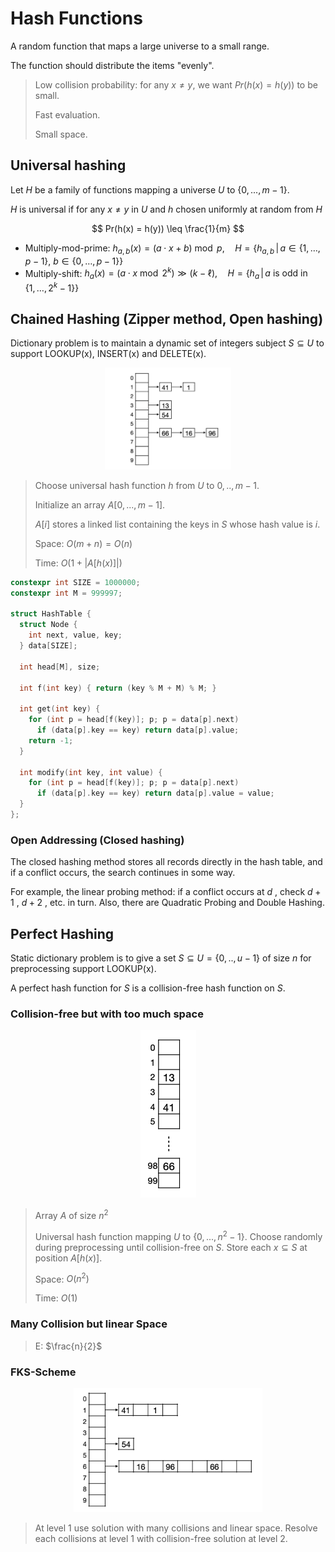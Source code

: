 # Hash Functions

A random function that maps a large universe to a small range.

The function should distribute the items "evenly".

> Low collision probability: for any $x≠y$, we want $Pr(h(x) = h(y))$ to be small.
> 
> Fast evaluation.
> 
> Small space.

## Universal hashing

Let $H$ be a family of functions mapping a universe $U$ to $\{0, ..., m-1\}$.

$H$ is universal if for any $x ≠ y$ in $U$ and $h$ chosen uniformly at random from $H$

$$
Pr(h(x) = h(y)) \leq \frac{1}{m}
$$

* Multiply-mod-prime: $h_{a,b}(x) = (a \cdot x + b) \bmod p ,\quad H = \left\{ h_{a,b} \,\middle|\, a \in \{1, \dots, p - 1\},\ b \in \{0, \dots, p - 1\} \right\}$
* Multiply-shift: $h_a(x) = (a \cdot x \bmod 2^k) \gg (k - \ell), \quad H = \left\{ h_a \,\middle|\, a \text{ is odd in } \{1, \dots, 2^k - 1\} \right\}$

## Chained Hashing (Zipper method, Open hashing)

Dictionary problem is to maintain a dynamic set of integers subject $S \subseteq U$ to support LOOKUP(x), INSERT(x) and DELETE(x).

<p align="center"><img src=".data/hashing_chained.png" alt="pic" width="40%" /></p>

> Choose universal hash function $h$ from $U$ to ${0, ..,m-1}$.
> 
> Initialize an array $A[0, ..., m-1]$.
> 
> $A[i]$ stores a linked list containing the keys in $S$ whose hash value is $i$.
>
> Space: $O(m + n) = O(n)$
> 
> Time: $O(1 + |A[h(x)]|)$
>

```cpp
constexpr int SIZE = 1000000;
constexpr int M = 999997;

struct HashTable {
  struct Node {
    int next, value, key;
  } data[SIZE];

  int head[M], size;

  int f(int key) { return (key % M + M) % M; }

  int get(int key) {
    for (int p = head[f(key)]; p; p = data[p].next)
      if (data[p].key == key) return data[p].value;
    return -1;
  }

  int modify(int key, int value) {
    for (int p = head[f(key)]; p; p = data[p].next)
      if (data[p].key == key) return data[p].value = value;
  }
};
```
### Open Addressing (Closed hashing)

The closed hashing method stores all records directly in the hash table, and if a conflict occurs, the search continues in some way. 

For example, the linear probing method: if a conflict occurs at $d$ , check $d + 1$ , $d + 2$ , etc. in turn. Also, there are Quadratic Probing and Double Hashing.

## Perfect Hashing

Static dictionary problem is to give a set $S \subseteq U = \{0,..,u-1\}$ of size $n$ for preprocessing support LOOKUP(x).

A perfect hash function for $S$ is a collision-free hash function on $S$.

### Collision-free but with too much space

<p align="center"><img src=".data/hashing_perfect_solution1.png" alt="pic" height="25%" /></p>

> Array $A$ of size $n^2$
> 
> Universal hash function mapping $U$ to $\{0, ..., n^2-1\}$. Choose randomly during preprocessing until collision-free on $S$. Store each $x \subseteq S$ at position $A[h(x)]$.
>
> Space: $O(n^2)$
>
> Time: $O(1)$

### Many Collision but linear Space

> E: $\frac{n}{2}$

### FKS-Scheme

<p align="center"><img src=".data/hashing_FKS.png" alt="pic" width="60%" /></p>

> At level 1 use solution with many collisions and linear space.
> Resolve each collisions at level 1 with collision-free solution at level 2.